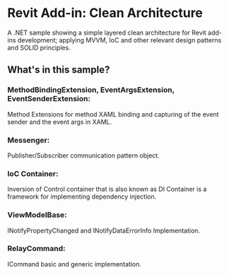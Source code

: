 # Revit Add-in: Clean Architecture
A .NET sample showing a simple layered clean architecture for Revit add-ins development; applying MVVM, IoC  and other relevant design patterns and SOLID principles.


## What's in this sample?

### MethodBindingExtension, EventArgsExtension, EventSenderExtension: 
Method Extensions for method XAML binding and capturing of the event sender and the event args in XAML.

### Messenger:
Publisher/Subscriber communication pattern object.

### IoC Container: 
Inversion of Control container that is also known as DI Container 
is a framework for implementing dependency injection.

### ViewModelBase: 
INotifyPropertyChanged and INotifyDataErrorInfo Implementation.

### RelayCommand: 
ICommand basic and generic implementation. 
